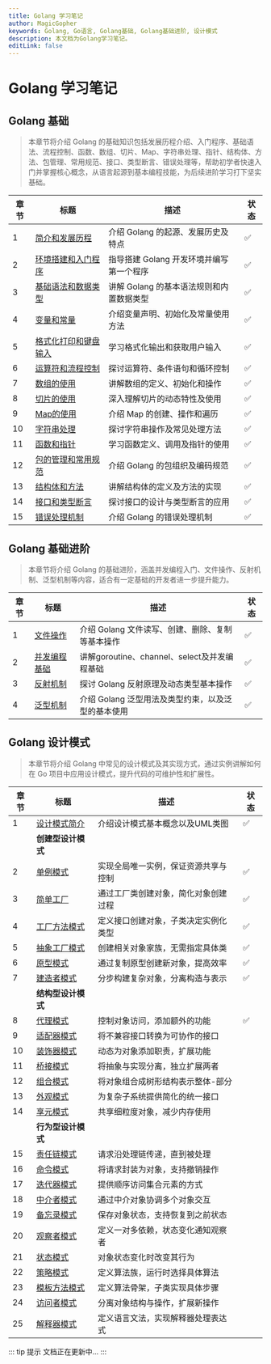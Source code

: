 ```yaml
---
title: Golang 学习笔记
author: MagicGopher
keywords: Golang, Go语言, Golang基础, Golang基础进阶, 设计模式
description: 本文档为Golang学习笔记。
editLink: false
---
```


# Golang 学习笔记

## Golang 基础

> 本章节将介绍 Golang 的基础知识包括发展历程介绍、入门程序、基础语法、流程控制、函数、数组、切片、Map、字符串处理、指针、结构体、方法、包管理、常用规范、接口、类型断言、错误处理等，帮助初学者快速入门并掌握核心概念，从语言起源到基本编程技能，为后续进阶学习打下坚实基础。

| 章节 | 标题 | 描述 | 状态 |
| --- | --- | --- | --- |
| 1 | [简介和发展历程](./01-Golang基础/01-简介和发展历程.md) | 介绍 Golang 的起源、发展历史及特点 | ✅ |
| 2 | [环境搭建和入门程序](./01-Golang基础/02-环境搭建和入门程序.md) | 指导搭建 Golang 开发环境并编写第一个程序 | ✅ |
| 3 | [基础语法和数据类型](./01-Golang基础/03-基础语法和数据类型.md) | 讲解 Golang 的基本语法规则和内置数据类型 | ✅ |
| 4 | [变量和常量](./01-Golang基础/04-变量和常量.md) | 介绍变量声明、初始化及常量使用方法 | ✅ |
| 5 | [格式化打印和键盘输入](./01-Golang基础/05-格式化打印和键盘输入.md) | 学习格式化输出和获取用户输入 | ✅ |
| 6 | [运算符和流程控制](./01-Golang基础/06-运算符和流程控制.md) | 探讨运算符、条件语句和循环控制 | ✅ |
| 7 | [数组的使用](./01-Golang基础/07-数组的使用.md) | 讲解数组的定义、初始化和操作 | ✅ |
| 8 | [切片的使用](./01-Golang基础/08-切片的使用.md) | 深入理解切片的动态特性及使用 | ✅ |
| 9 | [Map的使用](./01-Golang基础/09-Map的使用.md) | 介绍 Map 的创建、操作和遍历 | ✅ |
| 10 | [字符串处理](./01-Golang基础/10-字符串处理.md) | 探讨字符串操作及常见处理方法 | ✅ |
| 11 | [函数和指针](./01-Golang基础/11-函数和指针.md) | 学习函数定义、调用及指针的使用 | ✅ |
| 12 | [包的管理和常用规范](./01-Golang基础/12-包的管理和常用规范.md) | 介绍 Golang 的包组织及编码规范 | ✅ |
| 13 | [结构体和方法](./01-Golang基础/13-结构体和方法.md) | 讲解结构体的定义及方法的实现 | ✅ |
| 14 | [接口和类型断言](./01-Golang基础/14-接口和类型断言.md) | 探讨接口的设计与类型断言的应用 | ✅ |
| 15 | [错误处理机制](./01-Golang基础/15-错误处理机制.md) | 介绍 Golang 的错误处理机制 | ✅ |

## Golang 基础进阶

> 本章节将介绍 Golang 的基础进阶，涵盖并发编程入门、文件操作、反射机制、泛型机制等内容，适合有一定基础的开发者进一步提升能力。

| 章节 | 标题 | 描述 | 状态 |
| --- | --- | --- | --- |
| 1 | [文件操作](./02-Golang基础进阶/01-文件操作.md) | 介绍 Golang 文件读写、创建、删除、复制等基本操作 | ✅ |
| 2 | [并发编程基础](./02-Golang基础进阶/02-并发编程基础.md) | 讲解goroutine、channel、select及并发编程基础 | ✅ |
| 3 | [反射机制](./02-Golang基础进阶/03-反射机制.md) | 探讨 Golang 反射原理及动态类型基本操作 | ✅ |
| 4 | [泛型机制](./02-Golang基础进阶/04-泛型机制.md) | 介绍 Golang 泛型用法及类型约束，以及泛型的基本使用 | ✅ |

## Golang 设计模式

> 本章节将介绍 Golang 中常见的设计模式及其实现方式，通过实例讲解如何在 Go 项目中应用设计模式，提升代码的可维护性和扩展性。

| 章节 | 标题 | 描述 | 状态 |
| --- | --- | --- | --- |
| 1 | [设计模式简介](./03-Golang设计模式/01-设计模式简介.md) | 介绍设计模式基本概念以及UML类图 | ✅ |
| | **创建型设计模式** | | |
| 2 | [单例模式](./03-Golang设计模式/02-单例模式.md) | 实现全局唯一实例，保证资源共享与控制 | ✅ |
| 3 | [简单工厂](./03-Golang设计模式/03-简单工厂.md) | 通过工厂类创建对象，简化对象创建过程 | ✅ |
| 4 | [工厂方法模式](./03-Golang设计模式/04-工厂方法模式.md) | 定义接口创建对象，子类决定实例化类型 | ✅ |
| 5 | [抽象工厂模式](./03-Golang设计模式/05-抽象工厂模式.md) | 创建相关对象家族，无需指定具体类 | ✅ |
| 6 | [原型模式](./03-Golang设计模式/06-原型模式.md) | 通过复制原型创建新对象，提高效率 | ✅ |
| 7 | [建造者模式](./03-Golang设计模式/07-建造者模式.md) | 分步构建复杂对象，分离构造与表示 | ✅ |
| | **结构型设计模式** | | |
| 8 | [代理模式](./03-Golang设计模式/08-代理模式.md) | 控制对象访问，添加额外的功能 | ✅ |
| 9 | [适配器模式]() | 将不兼容接口转换为可协作的接口 |  |
| 10 | [装饰器模式]() | 动态为对象添加职责，扩展功能 |  |
| 11 | [桥接模式]() | 将抽象与实现分离，独立扩展两者 |  |
| 12 | [组合模式]() | 将对象组合成树形结构表示整体-部分 |  |
| 13 | [外观模式]() | 为复杂子系统提供简化的统一接口 |  |
| 14 | [享元模式]() | 共享细粒度对象，减少内存使用 |  |
| | **行为型设计模式** | | |
| 15 | [责任链模式]() | 请求沿处理链传递，直到被处理 |  |
| 16 | [命令模式]() | 将请求封装为对象，支持撤销操作 |  |
| 17 | [迭代器模式]() | 提供顺序访问集合元素的方式 |  |
| 18 | [中介者模式]() | 通过中介对象协调多个对象交互 |  |
| 19 | [备忘录模式]() | 保存对象状态，支持恢复到之前状态 |  |
| 20 | [观察者模式]() | 定义一对多依赖，状态变化通知观察者 |  |
| 21 | [状态模式]() | 对象状态变化时改变其行为 |  |
| 22 | [策略模式]() | 定义算法族，运行时选择具体算法 |  |
| 23 | [模板方法模式]() | 定义算法骨架，子类实现具体步骤 |  |
| 24 | [访问者模式]() | 分离对象结构与操作，扩展新操作 |  |
| 25 | [解释器模式]() | 定义语言文法，实现解释器处理表达式 |  |

::: tip 提示
文档正在更新中...
:::